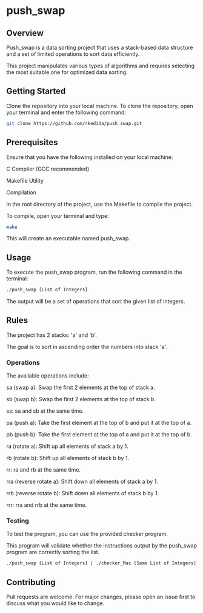 # push_swap

## Overview
Push_swap is a data sorting project that uses a stack-based data structure and a set of limited operations to sort data efficiently.

This project manipulates various types of algorithms and requires selecting the most suitable one for optimized data sorting.

## Getting Started
Clone the repository into your local machine. To clone the repository, open your terminal and enter the following command:

```sh
git clone https://github.com/rkedida/push_swap.git
```

## Prerequisites
Ensure that you have the following installed on your local machine:

C Compiler (GCC recommended)

Makefile Utility

Compilation

In the root directory of the project, use the Makefile to compile the project. 

To compile, open your terminal and type:

```sh
make
```
This will create an executable named push_swap.

## Usage
To execute the push_swap program, run the following command in the terminal:

```sh
./push_swap [List of Integers]
```
The output will be a set of operations that sort the given list of integers.

## Rules
The project has 2 stacks: 'a' and 'b'.

The goal is to sort in ascending order the numbers into stack 'a'.

### Operations
The available operations include:

sa (swap a): Swap the first 2 elements at the top of stack a.

sb (swap b): Swap the first 2 elements at the top of stack b.

ss: sa and sb at the same time.

pa (push a): Take the first element at the top of b and put it at the top of a.

pb (push b): Take the first element at the top of a and put it at the top of b.

ra (rotate a): Shift up all elements of stack a by 1.

rb (rotate b): Shift up all elements of stack b by 1.

rr: ra and rb at the same time.

rra (reverse rotate a): Shift down all elements of stack a by 1.

rrb (reverse rotate b): Shift down all elements of stack b by 1.

rrr: rra and rrb at the same time.

### Testing

To test the program, you can use the provided checker program.

This program will validate whether the instructions output by the push_swap program are correctly sorting the list.

```sh
./push_swap [List of Integers] | ./checker_Mac [Same List of Integers]
```

## Contributing
Pull requests are welcome. For major changes, please open an issue first to discuss what you would like to change.
